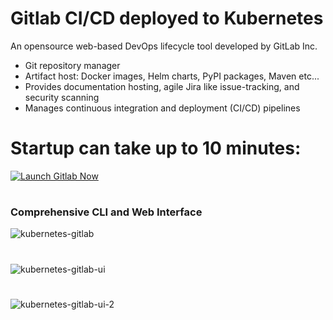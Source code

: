 # Gitlab CI/CD deployed to Kubernetes



An opensource web-based DevOps lifecycle tool developed by GitLab Inc.
  * Git repository manager
  * Artifact host: Docker images, Helm charts, PyPI packages, Maven etc...
  * Provides documentation hosting, agile Jira like issue-tracking, and security scanning 
  * Manages continuous integration and deployment (CI/CD) pipelines

# Startup can take up to 10 minutes:
[![Launch Gitlab Now](https://okteto.com/develop-okteto.svg)](https://cloud.okteto.com/deploy?repository=https://github.com/alexander-manley/kubernetes-gitlab-launcher)
#

### Comprehensive CLI and Web Interface

![kubernetes-gitlab](https://user-images.githubusercontent.com/4974054/137603590-a431cb6e-6a14-4806-a2c8-1b5ae71930d1.jpg)

#
![kubernetes-gitlab-ui](https://user-images.githubusercontent.com/4974054/137603668-e3bd4812-def9-4930-a785-0987a8899f37.jpg)

#
![kubernetes-gitlab-ui-2](https://user-images.githubusercontent.com/4974054/137603670-5a655c96-ffdd-44ee-9b25-9f727d181db8.jpg)
